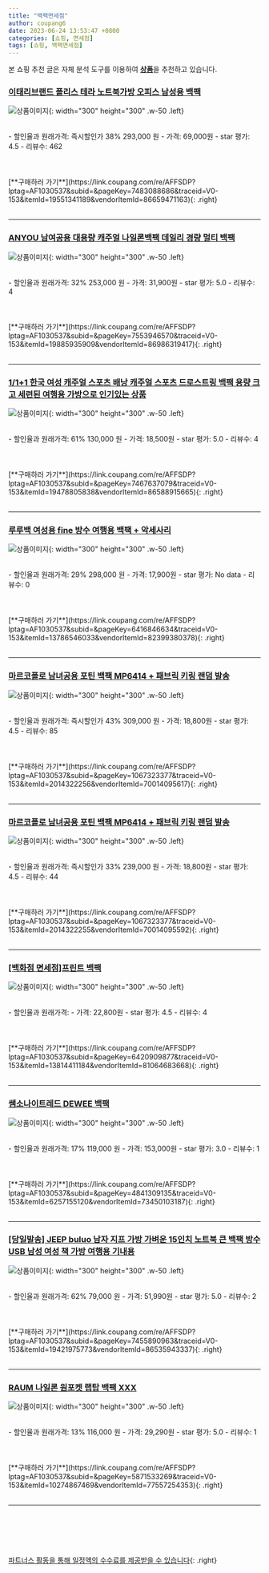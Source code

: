 ```yaml
---
title: "백팩면세점"
author: coupang6
date: 2023-06-24 13:53:47 +0800
categories: [쇼핑, 면세점]
tags: [쇼핑, 백팩면세점]
---
```


본 쇼핑 추천 글은 자체 분석 도구를 이용하여 [**상품**](https://link.coupang.com/a/bao1ui)을 추천하고 있습니다.

### [이태리브랜드 폴리스 테라 노트북가방 오피스 남성용 백팩](https://link.coupang.com/re/AFFSDP?lptag=AF1030537&subid=&pageKey=7483088686&traceid=V0-153&itemId=19551341189&vendorItemId=86659471163)

![상품이미지](https://thumbnail6.coupangcdn.com/thumbnails/remote/230x230ex/image/vendor_inventory/7857/a5313e81d6219a23da83c579a596f1486d354662003c9e33aef256460ada.jpg){: width="300" height="300" .w-50 .left}


<br>
- 할인율과 원래가격: 즉시할인가 38%  293,000   원
- 가격: 69,000원
- star 평가: 4.5
- 리뷰수: 462
<br>
<br>
<br>
<br>
[**구매하러 가기**](https://link.coupang.com/re/AFFSDP?lptag=AF1030537&subid=&pageKey=7483088686&traceid=V0-153&itemId=19551341189&vendorItemId=86659471163){: .right}
<br>
<br>

---

### [ANYOU 남여공용 대용량 캐주얼 나일론백팩 데일리 경량 멀티 백팩](https://link.coupang.com/re/AFFSDP?lptag=AF1030537&subid=&pageKey=7553946570&traceid=V0-153&itemId=19885935909&vendorItemId=86986319417)

![상품이미지](https://thumbnail8.coupangcdn.com/thumbnails/remote/230x230ex/image/vendor_inventory/31a2/99bf1c57ea8ee2beb09b6ebc9ff2012cab51f35412f3bf4200178d831f0e.jpg){: width="300" height="300" .w-50 .left}


<br>
- 할인율과 원래가격: 32%  253,000   원
- 가격: 31,900원
- star 평가: 5.0
- 리뷰수: 4
<br>
<br>
<br>
<br>
[**구매하러 가기**](https://link.coupang.com/re/AFFSDP?lptag=AF1030537&subid=&pageKey=7553946570&traceid=V0-153&itemId=19885935909&vendorItemId=86986319417){: .right}
<br>
<br>

---

### [1/1+1 한국 여성 캐주얼 스포츠 배낭 캐주얼 스포츠 드로스트링 백팩 용량 크고 세련된 여행용 가방으로 인기있는 상품](https://link.coupang.com/re/AFFSDP?lptag=AF1030537&subid=&pageKey=7467637079&traceid=V0-153&itemId=19478805838&vendorItemId=86588915665)

![상품이미지](https://thumbnail6.coupangcdn.com/thumbnails/remote/230x230ex/image/vendor_inventory/6ed0/70b822009e0c11f416ab9d90e513efdf9920fc12b242f4adc79e93f1538b.png){: width="300" height="300" .w-50 .left}


<br>
- 할인율과 원래가격: 61%  130,000   원
- 가격: 18,500원
- star 평가: 5.0
- 리뷰수: 4
<br>
<br>
<br>
<br>
[**구매하러 가기**](https://link.coupang.com/re/AFFSDP?lptag=AF1030537&subid=&pageKey=7467637079&traceid=V0-153&itemId=19478805838&vendorItemId=86588915665){: .right}
<br>
<br>

---

### [루루백 여성용 fine 방수 여행용 백팩 + 악세사리](https://link.coupang.com/re/AFFSDP?lptag=AF1030537&subid=&pageKey=6416846634&traceid=V0-153&itemId=13786546033&vendorItemId=82399380378)

![상품이미지](https://thumbnail6.coupangcdn.com/thumbnails/remote/230x230ex/image/retail/images/1258871105163116-59dcd840-63a1-4856-9a02-c8ec10cf4cd7.jpg){: width="300" height="300" .w-50 .left}


<br>
- 할인율과 원래가격: 29%  298,000   원
- 가격: 17,900원
- star 평가: No data
- 리뷰수: 0
<br>
<br>
<br>
<br>
[**구매하러 가기**](https://link.coupang.com/re/AFFSDP?lptag=AF1030537&subid=&pageKey=6416846634&traceid=V0-153&itemId=13786546033&vendorItemId=82399380378){: .right}
<br>
<br>

---

### [마르코폴로 남녀공용 포틴 백팩 MP6414 + 패브릭 키링 랜덤 발송](https://link.coupang.com/re/AFFSDP?lptag=AF1030537&subid=&pageKey=1067323377&traceid=V0-153&itemId=2014322256&vendorItemId=70014095617)

![상품이미지](https://thumbnail7.coupangcdn.com/thumbnails/remote/230x230ex/image/retail/images/69985306104061-21b7180c-466f-4a8a-a892-e76cd6ea9093.jpg){: width="300" height="300" .w-50 .left}


<br>
- 할인율과 원래가격: 즉시할인가 43%  309,000   원
- 가격: 18,800원
- star 평가: 4.5
- 리뷰수: 85
<br>
<br>
<br>
<br>
[**구매하러 가기**](https://link.coupang.com/re/AFFSDP?lptag=AF1030537&subid=&pageKey=1067323377&traceid=V0-153&itemId=2014322256&vendorItemId=70014095617){: .right}
<br>
<br>

---

### [마르코폴로 남녀공용 포틴 백팩 MP6414 + 패브릭 키링 랜덤 발송](https://link.coupang.com/re/AFFSDP?lptag=AF1030537&subid=&pageKey=1067323377&traceid=V0-153&itemId=2014322255&vendorItemId=70014095592)

![상품이미지](https://thumbnail10.coupangcdn.com/thumbnails/remote/230x230ex/image/retail/images/69991729572176-399e7883-2394-4b24-b13f-e52d38de6f18.jpg){: width="300" height="300" .w-50 .left}


<br>
- 할인율과 원래가격: 즉시할인가 33%  239,000   원
- 가격: 18,800원
- star 평가: 4.5
- 리뷰수: 44
<br>
<br>
<br>
<br>
[**구매하러 가기**](https://link.coupang.com/re/AFFSDP?lptag=AF1030537&subid=&pageKey=1067323377&traceid=V0-153&itemId=2014322255&vendorItemId=70014095592){: .right}
<br>
<br>

---

### [[백화점 면세점]프린트 백팩](https://link.coupang.com/re/AFFSDP?lptag=AF1030537&subid=&pageKey=6420909877&traceid=V0-153&itemId=13814411184&vendorItemId=81064683668)

![상품이미지](https://thumbnail8.coupangcdn.com/thumbnails/remote/230x230ex/image/vendor_inventory/0074/7fbeeeece1425d66d3f044fb7dbeb3d92748e25b524369deb3bdc9b5fc94.jpg){: width="300" height="300" .w-50 .left}


<br>
- 할인율과 원래가격: 
- 가격: 22,800원
- star 평가: 4.5
- 리뷰수: 4
<br>
<br>
<br>
<br>
[**구매하러 가기**](https://link.coupang.com/re/AFFSDP?lptag=AF1030537&subid=&pageKey=6420909877&traceid=V0-153&itemId=13814411184&vendorItemId=81064683668){: .right}
<br>
<br>

---

### [쌤소나이트레드 DEWEE 백팩](https://link.coupang.com/re/AFFSDP?lptag=AF1030537&subid=&pageKey=4841309135&traceid=V0-153&itemId=6257155120&vendorItemId=73450103187)

![상품이미지](https://thumbnail6.coupangcdn.com/thumbnails/remote/230x230ex/image/retail/images/3991595073209-2f1950b0-c66b-4b17-bfc0-3ca75bade35c.jpg){: width="300" height="300" .w-50 .left}


<br>
- 할인율과 원래가격: 17%  119,000   원
- 가격: 153,000원
- star 평가: 3.0
- 리뷰수: 1
<br>
<br>
<br>
<br>
[**구매하러 가기**](https://link.coupang.com/re/AFFSDP?lptag=AF1030537&subid=&pageKey=4841309135&traceid=V0-153&itemId=6257155120&vendorItemId=73450103187){: .right}
<br>
<br>

---

### [[당일발송] JEEP buluo 남자 지프 가방 가벼운 15인치 노트북 큰 백팩 방수 USB 남성 여성 책 가방 여행용 기내용](https://link.coupang.com/re/AFFSDP?lptag=AF1030537&subid=&pageKey=7455890963&traceid=V0-153&itemId=19421975773&vendorItemId=86535943337)

![상품이미지](https://thumbnail6.coupangcdn.com/thumbnails/remote/230x230ex/image/vendor_inventory/ee67/08a6cdb1b0e0cd759e0a6b40806325244a0c01041be774fe65a0e41a8c6e.JPG){: width="300" height="300" .w-50 .left}


<br>
- 할인율과 원래가격: 62%  79,000   원
- 가격: 51,990원
- star 평가: 5.0
- 리뷰수: 2
<br>
<br>
<br>
<br>
[**구매하러 가기**](https://link.coupang.com/re/AFFSDP?lptag=AF1030537&subid=&pageKey=7455890963&traceid=V0-153&itemId=19421975773&vendorItemId=86535943337){: .right}
<br>
<br>

---

### [RAUM 나일론 원포켓 랩탑 백팩 XXX](https://link.coupang.com/re/AFFSDP?lptag=AF1030537&subid=&pageKey=5871533269&traceid=V0-153&itemId=10274867469&vendorItemId=77557254353)

![상품이미지](https://thumbnail6.coupangcdn.com/thumbnails/remote/230x230ex/image/retail/images/2021/07/19/14/0/e5159384-eed7-47da-891e-1c297ec120f9.jpg){: width="300" height="300" .w-50 .left}


<br>
- 할인율과 원래가격: 13%  116,000   원
- 가격: 29,290원
- star 평가: 5.0
- 리뷰수: 1
<br>
<br>
<br>
<br>
[**구매하러 가기**](https://link.coupang.com/re/AFFSDP?lptag=AF1030537&subid=&pageKey=5871533269&traceid=V0-153&itemId=10274867469&vendorItemId=77557254353){: .right}
<br>
<br>

---
<br><br><br><br><br> [파트너스 활동을 통해 일정액의 수수료를 제공받을 수 있습니다](https://link.coupang.com/a/bao1ui){: .right}